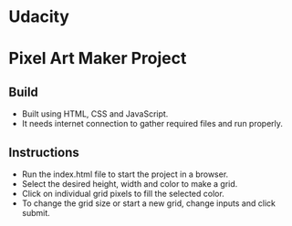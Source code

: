 # Udacity
# Pixel Art Maker Project

## Build

* Built using HTML, CSS and JavaScript.
* It needs internet connection to gather required files and run properly.

## Instructions

* Run the index.html file to start the project in a browser.
* Select the desired height, width and color to make a grid.
* Click on individual grid pixels to fill the selected color.
* To change the grid size or start a new grid, change inputs and click submit.
